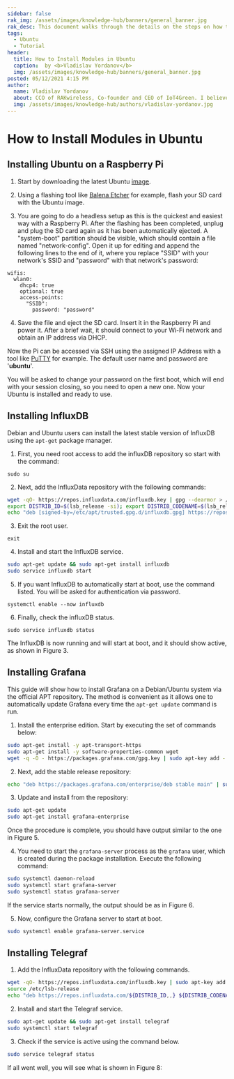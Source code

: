 ```yaml
---
sidebar: false
rak_img: /assets/images/knowledge-hub/banners/general_banner.jpg
rak_desc: This document walks through the details on the steps on how to install Raspberry Pi, InfluxDB, Grafana, and Telegraf in Ubuntu. 
tags:
  - Ubuntu
  - Tutorial
header:
  title: How to Install Modules in Ubuntu
  caption:  by <b>Vladislav Yordanov</b>
  img: /assets/images/knowledge-hub/banners/general_banner.jpg
posted: 05/12/2021 4:15 PM
author:
  name: Vladislav Yordanov
  about: CCO of RAKwireless, Co-founder and CEO of IoT4Green. I believe technology can be the solution to most issues human kind is facing.
  img: /assets/images/knowledge-hub/authors/vladislav-yordanov.jpg
---
```


# How to Install Modules in Ubuntu

## Installing Ubuntu on a Raspberry Pi

1. Start by downloading the latest Ubuntu [image](https://ubuntu.com/download/raspberry-pi).

2. Using a flashing tool like [Balena Etcher](https://www.balena.io/etcher/) for example, flash your SD card with the Ubuntu image.

<rk-img
  src="/assets/images/knowledge-hub/tutorials/how-to-install-modules-in-ubuntu/rpi-ubuntu/flashing-ubuntu-image.png"
  width="100%"
  caption="Flashing the Ubuntu Image"
/>

3. You are going to do a headless setup as this is the quickest and easiest way with a Raspberry Pi. After the flashing has been completed, unplug and plug the SD card again as it has been automatically ejected. A "system-boot" partition should be visible, which should contain a file named "network-config". Open it up for editing and append the following lines to the end of it, where you replace "SSID" with your network's SSID and "password" with that network's password:

```
wifis:
  wlan0:
    dhcp4: true
    optional: true
    access-points:
      "SSID":
        password: "password"
```

4. Save the file and eject the SD card. Insert it in the Raspberry Pi and power it. After a brief wait, it should connect to your Wi-Fi network and obtain an IP address via DHCP.

Now the Pi can be accessed via SSH using the assigned IP Address with a tool like [PuTTY](https://www.chiark.greenend.org.uk/~sgtatham/putty/latest.html) for example. The default user name and password are '**ubuntu**'.

You will be asked to change your password on the first boot, which will end with your session closing, so you need to open a new one. Now your Ubuntu is installed and ready to use.

<rk-img
  src="/assets/images/knowledge-hub/tutorials/how-to-install-modules-in-ubuntu/rpi-ubuntu/ubuntu-screen.png"
  width="100%"
  caption="Ubuntu Welcome Screen"
/>

## Installing InfluxDB

Debian and Ubuntu users can install the latest stable version of InfluxDB using the `apt-get` package manager. 

1. First, you need root access to add the influxDB repository so start with the command:

```
sudo su
```

2. Next, add the InfluxData repository with the following commands:

```sh
wget -qO- https://repos.influxdata.com/influxdb.key | gpg --dearmor > /etc/apt/trusted.gpg.d/influxdb.gpg
export DISTRIB_ID=$(lsb_release -si); export DISTRIB_CODENAME=$(lsb_release -sc)
echo "deb [signed-by=/etc/apt/trusted.gpg.d/influxdb.gpg] https://repos.influxdata.com/${DISTRIB_ID,,} ${DISTRIB_CODENAME} stable" > /etc/apt/sources.list.d/influxdb.list
```

3. Exit the root user.

```
exit
```

4. Install and start the InfluxDB service.

```bash
sudo apt-get update && sudo apt-get install influxdb
sudo service influxdb start
```

5. If you want InfluxDB to automatically start at boot, use the command listed. You will be asked for authentication  via password.

```
systemctl enable --now influxdb
```

6. Finally, check the influxDB status.

```
sudo service influxdb status
```

The InfluxDB is now running and will start at boot, and it should show active, as shown in Figure 3. 

<rk-img
  src="/assets/images/knowledge-hub/tutorials/how-to-install-modules-in-ubuntu/ubuntu-influxdb/service-status.png"
  width="100%"
  caption="InfluxDB Service Status"
/>

## Installing Grafana

This guide will show how to install Grafana on a Debian/Ubuntu system via the official APT repository. The method is convenient as it allows one to automatically update Grafana every time the `apt-get update` command is run.

1. Install the enterprise edition. Start by executing the set of commands below:

```bash
sudo apt-get install -y apt-transport-https
sudo apt-get install -y software-properties-common wget
wget -q -O - https://packages.grafana.com/gpg.key | sudo apt-key add -
```

2. Next, add the stable release repository:

```bash
echo "deb https://packages.grafana.com/enterprise/deb stable main" | sudo tee -a /etc/apt/sources.list.d/grafana.list
```

<rk-img
  src="/assets/images/knowledge-hub/tutorials/how-to-install-modules-in-ubuntu/ubuntu-grafana/prerequisites.png"
  width="100%"
  caption="Installation Prerequisites"
/>


3. Update and install from the repository:

```bash
sudo apt-get update
sudo apt-get install grafana-enterprise
```

Once the procedure is complete, you should have output similar to the one in Figure 5.


<rk-img
  src="/assets/images/knowledge-hub/tutorials/how-to-install-modules-in-ubuntu/ubuntu-grafana/log.png"
  width="100%"
  caption="Installation Log"
/>

4. You need to start the `grafana-server` process as the `grafana` user, which is created during the package installation. Execute the following command:

```bash
sudo systemctl daemon-reload
sudo systemctl start grafana-server
sudo systemctl status grafana-server
```

If the service starts normally, the output should be as in Figure 6.

<rk-img
  src="/assets/images/knowledge-hub/tutorials/how-to-install-modules-in-ubuntu/ubuntu-grafana/service-running.png"
  width="100%"
  caption="Grafana Service Running"
/>

5. Now, configure the Grafana server to start at boot.

```bash
sudo systemctl enable grafana-server.service
```
<rk-img
  src="/assets/images/knowledge-hub/tutorials/how-to-install-modules-in-ubuntu/ubuntu-grafana/server-at-boot.png"
  width="100%"
  caption="Grafana Server at Boot"
/>

## Installing Telegraf

1. Add the InfluxData repository with the following commands.

```bash
wget -qO- https://repos.influxdata.com/influxdb.key | sudo apt-key add -
source /etc/lsb-release
echo "deb https://repos.influxdata.com/${DISTRIB_ID,,} ${DISTRIB_CODENAME} stable" | sudo tee /etc/apt/sources.list.d/influxdb.list
```

2. Install and start the Telegraf service.

```bash
sudo apt-get update && sudo apt-get install telegraf
sudo systemctl start telegraf
```

3. Check if the service is active using the command below. 

```bash
sudo service telegraf status
```
 If all went well, you will see what is shown in Figure 8:


<rk-img
  src="/assets/images/knowledge-hub/tutorials/how-to-install-modules-in-ubuntu/ubuntu-telegraf/status.png"
  width="100%"
  caption="Telegraf service status running"
/>

<rk-author />